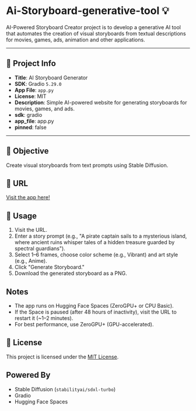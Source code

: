 # Ai-Storyboard-generative-tool 💡

AI-Powered Storyboard Creator project is to develop a generative AI tool that automates the creation of visual storyboards from textual descriptions for movies, games, ads, animation and other applications.

---
## 🧠 Project Info
- **Title**: AI Storyboard Generator
- **SDK**: Gradio `5.29.0`
- **App File**: `app.py`
- **License**: MIT
- **Description**: Simple AI-powered website for generating storyboards for movies, games, and ads.
- **sdk**: gradio
- **app_file**: app.py
- **pinned**: false
---

## 🎯 Objective
 Create visual storyboards from text prompts using Stable Diffusion.

## 🔗 URL
[Visit the app here!](https://navadeep-j-storyboardgenerator.hf.space/)

 ## 🚀 Usage
 1. Visit the URL.
 2. Enter a story prompt (e.g., "A pirate captain sails to a mysterious island, where ancient ruins whisper tales of a hidden treasure guarded by spectral guardians").
 3. Select 1–6 frames, choose color scheme (e.g., Vibrant) and art style (e.g., Anime).
 4. Click "Generate Storyboard."
 5. Download the generated storyboard as a PNG.

 ## Notes
 - The app runs on Hugging Face Spaces (ZeroGPU+ or CPU Basic).
 - If the Space is paused (after 48 hours of inactivity), visit the URL to restart it (~1–2 minutes).
 - For best performance, use ZeroGPU+ (GPU-accelerated).

 ## 📄 License
 This project is licensed under the [MIT License](LICENSE).

 ## Powered By
 - Stable Diffusion (`stabilityai/sdxl-turbo`)
 - Gradio
 - Hugging Face Spaces
